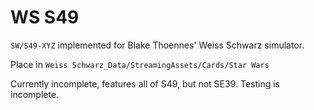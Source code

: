 # WS S49

`SW/S49-XYZ` implemented for Blake Thoennes' Weiss Schwarz simulator.

Place in `Weiss Schwarz_Data/StreamingAssets/Cards/Star Wars`

Currently incomplete, features all of S49, but not SE39. Testing is incomplete.
